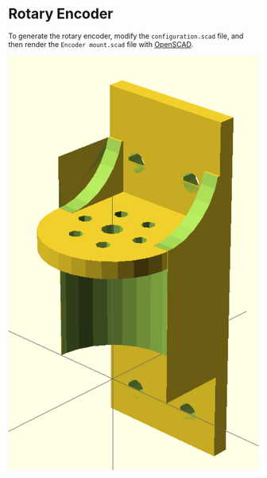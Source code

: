 # Rotary Encoder

To generate the rotary encoder, modify the `configuration.scad` file, and then render the `Encoder mount.scad` file with [OpenSCAD](http://www.openscad.org/).

![Encoder](images/encoder.png)
